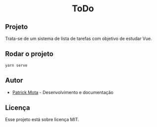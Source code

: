 <h1 align="center">ToDo</h1>

<h2>Projeto</h2>

Trata-se de um sistema de lista de tarefas com objetivo de estudar Vue.

<h2>Rodar o projeto</h2>

```
yarn serve
```
<h2>Autor</h2>

* [Patrick Mota](https://github.com/Patrick-Wilker) - Desenvolvimento e documentação

<h2>Licença</h2>

Esse projeto está sobre licença MIT.
